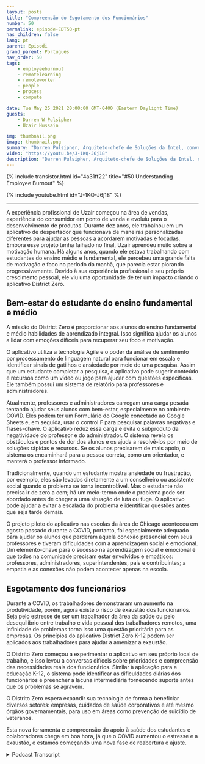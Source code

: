 ```yaml
---
layout: posts
title: "Compreensão do Esgotamento dos Funcionários"
number: 50
permalink: episode-EDT50-pt
has_children: false
lang: pt
parent: Episodi
grand_parent: Português
nav_order: 50
tags:
    - employeeburnout
    - remotelearning
    - remoteworker
    - people
    - process
    - compute

date: Tue May 25 2021 20:00:00 GMT-0400 (Eastern Daylight Time)
guests:
    - Darren W Pulsipher
    - Uzair Hussain

img: thumbnail.png
image: thumbnail.png
summary: "Darren Pulsipher, Arquiteto-chefe de Soluções da Intel, conversa com Uzair Hussain, CEO da District Zero, sobre como o aplicativo da empresa que apoia o bem-estar mental de estudantes do ensino fundamental e médio pode ser aplicado na prevenção do esgotamento dos funcionários."
video: "https://youtu.be/J-1KQ-J6j18"
description: "Darren Pulsipher, Arquiteto-chefe de Soluções da Intel, conversa com Uzair Hussain, CEO da District Zero, sobre como o aplicativo da empresa que apoia o bem-estar mental de estudantes do ensino fundamental e médio pode ser aplicado na prevenção do esgotamento dos funcionários."
---
```


<div>
{% include transistor.html id="4a31ff22" title="#50 Understanding Employee Burnout" %}

{% include youtube.html id="J-1KQ-J6j18" %}
</div>

---

A experiência profissional de Uzair começou na área de vendas, experiência do consumidor em ponto de venda e evoluiu para o desenvolvimento de produtos. Durante dez anos, ele trabalhou em um aplicativo de despertador que funcionava de maneiras personalizadas diferentes para ajudar as pessoas a acordarem motivadas e focadas. Embora esse projeto tenha falhado no final, Uzair aprendeu muito sobre a motivação humana. Há alguns anos, quando ele estava trabalhando com estudantes do ensino médio e fundamental, ele percebeu uma grande falta de motivação e foco no período da manhã, que parecia estar piorando progressivamente. Devido à sua experiência profissional e seu próprio crescimento pessoal, ele viu uma oportunidade de ter um impacto criando o aplicativo District Zero.

## Bem-estar do estudante do ensino fundamental e médio

A missão do District Zero é proporcionar aos alunos do ensino fundamental e médio habilidades de aprendizado integral. Isso significa ajudar os alunos a lidar com emoções difíceis para recuperar seu foco e motivação.

O aplicativo utiliza a tecnologia Agile e o poder da análise de sentimento por processamento de linguagem natural para funcionar em escala e identificar sinais de gatilhos e ansiedade por meio de uma pesquisa. Assim que um estudante completar a pesquisa, o aplicativo pode sugerir conteúdo e recursos como um vídeo ou jogo para ajudar com questões específicas. Ele também possui um sistema de relatório para professores e administradores.

Atualmente, professores e administradores carregam uma carga pesada tentando ajudar seus alunos com bem-estar, especialmente no ambiente COVID. Eles podem ter um Formulário do Google conectado ao Google Sheets e, em seguida, usar o control F para pesquisar palavras negativas e frases-chave. O aplicativo reduz essa carga e evita o subproduto da negatividade do professor e do administrador. O sistema revela os obstáculos e pontos de dor dos alunos e os ajuda a resolvê-los por meio de soluções rápidas e recursos. Se os alunos precisarem de mais apoio, o sistema os encaminhará para a pessoa correta, como um orientador, e manterá o professor informado.

Tradicionalmente, quando um estudante mostra ansiedade ou frustração, por exemplo, eles são levados diretamente a um conselheiro ou assistente social quando o problema se torna incontrolável. Mas o estudante não precisa ir de zero a cem; há um meio-termo onde o problema pode ser abordado antes de chegar a uma situação de luta ou fuga. O aplicativo pode ajudar a evitar a escalada do problema e identificar questões antes que seja tarde demais.

O projeto piloto do aplicativo nas escolas da área de Chicago aconteceu em agosto passado durante a COVID, portanto, foi especialmente adequado para ajudar os alunos que perderam aquela conexão presencial com seus professores e tiveram dificuldades com a aprendizagem social e emocional. Um elemento-chave para o sucesso na aprendizagem social e emocional é que todos na comunidade precisam estar envolvidos e empáticos: professores, administradores, superintendentes, pais e contribuintes; a empatia e as conexões não podem acontecer apenas na escola.

## Esgotamento dos funcionários

Durante a COVID, os trabalhadores demonstraram um aumento na produtividade, porém, agora existe o risco de exaustão dos funcionários. Seja pelo estresse de ser um trabalhador da área da saúde ou pelo desequilíbrio entre trabalho e vida pessoal dos trabalhadores remotos, uma infinidade de problemas torna isso uma questão prioritária para as empresas. Os princípios do aplicativo District Zero K-12 podem ser aplicados aos trabalhadores para ajudar a amenizar a exaustão.

O Distrito Zero começou a experimentar o aplicativo em seu próprio local de trabalho, e isso levou a conversas difíceis sobre prioridades e compreensão das necessidades reais dos funcionários. Similar à aplicação para a educação K-12, o sistema pode identificar as dificuldades diárias dos funcionários e preencher a lacuna intermediária fornecendo suporte antes que os problemas se agravem.

O Distrito Zero espera expandir sua tecnologia de forma a beneficiar diversos setores: empresas, cuidados de saúde corporativos e até mesmo órgãos governamentais, para uso em áreas como prevenção de suicídio de veteranos.

Esta nova ferramenta e compreensão do apoio à saúde dos estudantes e colaboradores chega em boa hora, já que o COVID aumentou o estresse e a exaustão, e estamos começando uma nova fase de reabertura e ajuste.



<details>
<summary> Podcast Transcript </summary>

<p></p>

</details>
